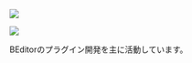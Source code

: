 ![](https://img.shields.io/badge/Lang-C%23-green?style=for-the-badge)

![](https://github-readme-stats.vercel.app/api?username=Cxt73&show_icons=true&theme=react)

BEditorのプラグイン開発を主に活動しています。
